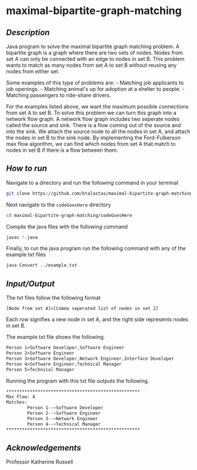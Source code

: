 # maximal-bipartite-graph-matching

## ***Description***

Java program to solve the maximal bipartite graph matching problem. A bipartite graph is a graph where there are two sets of nodes. Nodes from set A can only be connected with an edge to nodes in set B. This problem wants to match as many nodes from set A to set B without reusing any nodes from either set.

Some examples of this type of problems are:
    - Matching job applicants to job openings.
    - Matching animal's up for adoption at a shelter to people.
    - Matching passengers to ride-share drivers.

For the examples listed above, we want the maximum possible connections from set A to set B. To solve this problem we can turn this graph into a network flow graph. A network flow graph includes two seperate nodes called the source and sink. There is a flow coming out of the source and into the sink. We attach the source node to all the nodes in set A, and attach the nodes in set B to the sink node. By implementing the Ford-Fulkerson max flow algorithm, we can find which nodes from set A that match to nodes in set B if there is a flow between them.

## ***How to run***

Navigate to a directory and run the following command in your terminal

```sh
git clone https://github.com/btalastas/maximal-bipartite-graph-matching.git
```

Next navigate to the `codeGoesHere` directory
```sh
cd maximal-bipartite-graph-matching/codeGoesHere
```

Compile the java files with the following command

```sh
javac *.java
```

Finally, to run the java program run the following command with any of the example txt files

```sh
java Convert ../example.txt
```

## ***Input/Output***

The txt files follow the following format

`[Node from set A]>[Comma seperated list of nodes in set 2]`

Each row signifies a new node in set A, and the right side represents nodes in set B.

The example.txt file shows the following.

```txt
Person 1>Software Developer,Software Engineer
Person 2>Software Engineer
Person 3>Software Developer,Network Engineer,Interface Developer
Person 4>Software Engineer,Technical Manager
Person 5>Technical Manager
```

Running the program with this txt file outputs the following.

```sh
***************************************************
Max Flow: 4
Matches:
        Person 1-->Software Developer
        Person 2-->Software Engineer
        Person 3-->Network Engineer
        Person 4-->Technical Manager
***************************************************
```

## ***Acknowledgements***

Professor Katherine Russell

